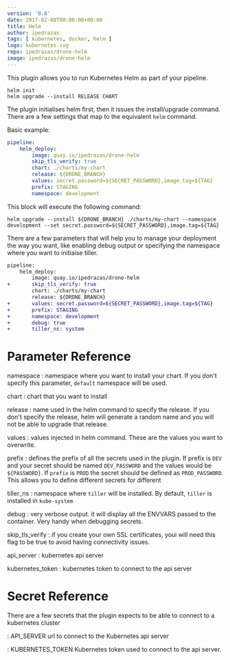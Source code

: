 ```yaml
---
version: '0.8'
date: 2017-02-08T00:00:00+00:00
title: Helm
author: ipedrazas
tags: [ kubernetes, docker, helm ]
logo: kubernetes.svg
repo: ipedrazas/drone-helm
image: ipedrazas/drone-helm
---
```


This plugin allows you to run Kubernetes Helm as part of your pipeline.

```nohighlight
helm init
helm upgrade --install RELEASE CHART
```

The plugin initialises helm first, then it issues the install/upgrade command. There are a few settings that
map to the equivalent `helm` command.

Basic example:

```yaml
pipeline:
    helm_deploy:
        image: quay.io/ipedrazas/drone-helm
        skip_tls_verify: true
        chart: ./charts/my-chart
        release: ${DRONE_BRANCH}
        values: secret.password=${SECRET_PASSWORD},image.tag=${TAG}
        prefix: STAGING
        namespace: development
```

This block will execute the following command:

```
helm upgrade --install ${DRONE_BRANCH} ./charts/my-chart --namespace development --set secret.password=${SECRET_PASSWORD},image.tag=${TAG}
```

There are a few parameters that will help you to manage your deployment the way you want, like enabling debug output or specifying the namespace where you want to initiaise tiller.

```diff
pipeline:
    helm_deploy:
        image: quay.io/ipedrazas/drone-helm
+       skip_tls_verify: true
        chart: ./charts/my-chart
        release: ${DRONE_BRANCH}
+       values: secret.password=${SECRET_PASSWORD},image.tag=${TAG}
+       prefix: STAGING
+       namespace: development
+       debug: true
+       tiller_ns: system
```

# Parameter Reference

namespace
: namespace where you want to install your chart. If you don't specify this parameter, `default` namespace will be used.

chart
: chart that you want to install

release
: name used in the helm command to specify the release. If you don't specify the release, helm will generate a random name and you will not be able to upgrade that release.

values
: values injected in helm command. These are the values you want to overwrite.

prefix
: defines the prefix of all the secrets used in the plugin. If prefix is `DEV` and your secret should be named `DEV_PASSWORD` and the values would be `${PASSWORD}`. If `prefix` is `PROD` the secret should be defined as `PROD_PASSWORD`. This allows you to define different secrets for different

tiller_ns
: namespace where `tiller` will be installed. By default, `tiller` is installed in `kube-system`

debug
: very verbose output. it will display all the ENVVARS passed to the container. Very handy when debugging secrets.

skip_tls_verify
: if you create your own SSL certificates, youi will need this flag to be true to avoid having connectivity issues.

api_server
: kubernetes api server

kubernetes_token
: kubernetes token to connect to the api server

# Secret Reference

There are a few secrets that the plugin expects to be able to connect to a kubernetes cluster

: API_SERVER url to connect to the Kubernetes api server

: KUBERNETES_TOKEN Kubernetes token used to connect to the api server.
